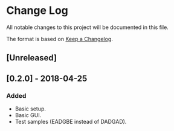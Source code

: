 
# Change Log
All notable changes to this project will be documented in this file.

The format is based on [Keep a Changelog](http://keepachangelog.com/).

## [Unreleased]

## [0.2.0] - 2018-04-25
### Added
- Basic setup.
- Basic GUI.
- Test samples (EADGBE instead of DADGAD).
